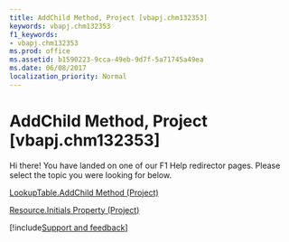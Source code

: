 ```yaml
---
title: AddChild Method, Project [vbapj.chm132353]
keywords: vbapj.chm132353
f1_keywords:
- vbapj.chm132353
ms.prod: office
ms.assetid: b1590223-9cca-49eb-9d7f-5a71745a49ea
ms.date: 06/08/2017
localization_priority: Normal
---
```



# AddChild Method, Project [vbapj.chm132353]

Hi there! You have landed on one of our F1 Help redirector pages. Please select the topic you were looking for below.

[LookupTable.AddChild Method (Project)](https://msdn.microsoft.com/library/6e7d3a9c-8a71-26f8-628a-2efff5897951%28Office.15%29.aspx)

[Resource.Initials Property (Project)](https://msdn.microsoft.com/library/b74494c1-955d-2984-9c3c-4271d382deb1%28Office.15%29.aspx)

[!include[Support and feedback](~/includes/feedback-boilerplate.md)]